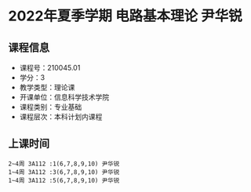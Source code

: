 # 2022年夏季学期 电路基本理论 尹华锐






## 课程信息

- 课程号：210045.01
- 学分：3
- 教学类型：理论课
- 开课单位：信息科学技术学院
- 课程类别：专业基础
- 课程层次：本科计划内课程

## 上课时间

```
2~4周 3A112 :1(6,7,8,9,10) 尹华锐
1~4周 3A112 :3(6,7,8,9,10) 尹华锐
1~4周 3A112 :5(6,7,8,9,10) 尹华锐
```


